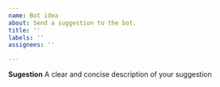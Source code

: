 ```yaml
---
name: Bot idea
about: Send a suggestion to the bot.
title: ''
labels: ''
assignees: ''

---
```


**Sugestion**
A clear and concise description of your suggestion
